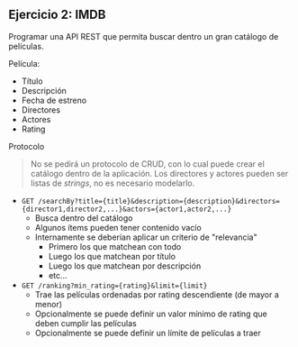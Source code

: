 ## Ejercicio 2: IMDB

Programar una API REST que permita buscar dentro un gran catálogo de películas.

Película:

* Título
* Descripción
* Fecha de estreno
* Directores
* Actores
* Rating

Protocolo

> No se pedirá un protocolo de CRUD, con lo cual puede crear el catálogo dentro de la aplicación.
> Los directores y actores pueden ser listas de _strings_, no es necesario modelarlo.

* `GET /searchBy?title={title}&description={description}&directors={director1,director2,...}&actors={actor1,actor2,...}`
    - Busca dentro del catálogo
    - Algunos ítems pueden tener contenido vacío
    - Internamente se deberían aplicar un criterio de "relevancia"
        * Primero los que matchean con todo
        * Luego los que matchean por título
        * Luego los que matchean por descripción
        * etc...
* `GET /ranking?min_rating={rating}&limit={limit}`
    - Trae las películas ordenadas por rating descendiente (de mayor a menor)
    - Opcionalmente se puede definir un valor mínimo de rating que deben cumplir las películas
    - Opcionalmente se puede definir un límite de películas a traer
